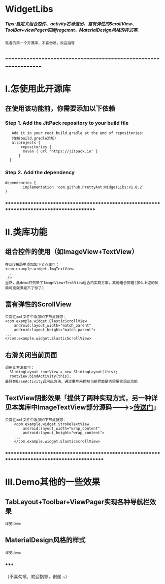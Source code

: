 # WidgetLibs
##### Tips:自定义组合控件、activity右滑退出、富有弹性的ScrollView、ToolBar+viewPager切换fragemnt、MaterialDesign风格的样式等. 
    笔者的第一个开源库，不喜勿喷，欢迎指导
## ---------------------------------------------------------------


# I.怎使用此开源库
## 在使用该功能前，你需要添加以下依赖
### Step 1. Add the JitPack repository to your build file
       Add it in your root build.gradle at the end of repositories:
      （在根build.gradle添加）
       allprojects {
           repositories {
			maven { url 'https://jitpack.io' }
          }
      }

### Step 2. Add the dependency
	dependencies {
	        implementation 'com.github.PrettyAnt:WidgetLibs:v1.0.2'
	}
	
### ***************************************************************************************

# II.类库功能

## 组合控件的使用（如ImageView+TextView）
    在xml布局中添加如下节点即可：
    <com.example.widget.ImgTextView
      ...
     />
    当然，此demo只列举了ImageView+TextView组合的实现方案，其他组合同理(那么上述的依赖可能就满足不了你了)

## 富有弹性的ScrollView
    只需在xml文件中添加如下节点就可：
    <com.example.widget.ElasticScrollView
        android:layout_width="match_parent"
        android:layout_height="match_parent">
    ...
    </com.example.widget.ElasticScrollView>

## 右滑关闭当前页面
    调用此方法即可：
      SlidingLayout rootView = new SlidingLayout(this);
      rootView.bindActivity(this);
    最好在BaseActivity调用此方法，通过重写来控制当前界面是否需要实现此功能
    
## TextView阴影效果「提供了两种实现方式，另一种详见本类库中ImageTextView部分源码--->>[传送门](https://github.com/PrettyAnt/WidgetLibs/blob/master/prettyant_widget_libs/src/main/java/com/example/widget/ImgTextView.java)」
    只需在xml文件中添加如下节点就可：
        <com.example.widget.StrokeTextView
            android:layout_width="wrap_content"
            android:layout_height="wrap_content">
        ...
        </com.example.widget.ElasticScrollView>
	
	

### ******************************************************************************************

# III.Demo其他的一些效果

## TabLayout+Toolbar+ViewPager实现各种导航栏效果
    详见demo

## MaterialDesign风格的样式
    详见demo


### ***
（不喜勿喷，欢迎指导，谢谢 ~）
